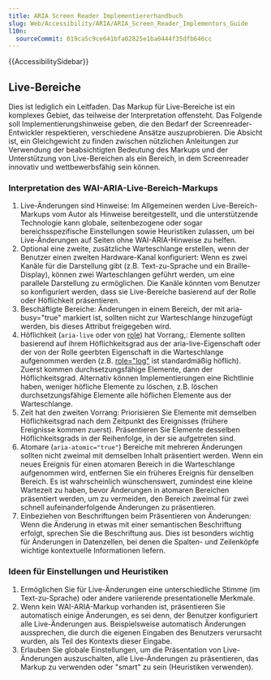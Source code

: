 ```yaml
---
title: ARIA Screen Reader Implementiererhandbuch
slug: Web/Accessibility/ARIA/ARIA_Screen_Reader_Implementors_Guide
l10n:
  sourceCommit: 019ca5c9ce641bfa02825e1ba0444f35dfb646cc
---
```


{{AccessibilitySidebar}}

## Live-Bereiche

Dies ist lediglich ein Leitfaden. Das Markup für Live-Bereiche ist ein komplexes Gebiet, das teilweise der Interpretation offensteht. Das Folgende soll Implementierungshinweise geben, die den Bedarf der Screenreader-Entwickler respektieren, verschiedene Ansätze auszuprobieren. Die Absicht ist, ein Gleichgewicht zu finden zwischen nützlichen Anleitungen zur Verwendung der beabsichtigten Bedeutung des Markups und der Unterstützung von Live-Bereichen als ein Bereich, in dem Screenreader innovativ und wettbewerbsfähig sein können.

### Interpretation des WAI-ARIA-Live-Bereich-Markups

1. Live-Änderungen sind Hinweise: Im Allgemeinen werden Live-Bereich-Markups vom Autor als Hinweise bereitgestellt, und die unterstützende Technologie kann globale, seitenbezogene oder sogar bereichsspezifische Einstellungen sowie Heuristiken zulassen, um bei Live-Änderungen auf Seiten ohne WAI-ARIA-Hinweise zu helfen.
2. Optional eine zweite, zusätzliche Warteschlange erstellen, wenn der Benutzer einen zweiten Hardware-Kanal konfiguriert: Wenn es zwei Kanäle für die Darstellung gibt (z.B. Text-zu-Sprache und ein Braille-Display), können zwei Warteschlangen geführt werden, um eine parallele Darstellung zu ermöglichen. Die Kanäle könnten vom Benutzer so konfiguriert werden, dass sie Live-Bereiche basierend auf der Rolle oder Höflichkeit präsentieren.
3. Beschäftigte Bereiche: Änderungen in einem Bereich, der mit aria-busy="true" markiert ist, sollten nicht zur Warteschlange hinzugefügt werden, bis dieses Attribut freigegeben wird.
4. Höflichkeit (`aria-live` oder von [role](/de/docs/Web/Accessibility/ARIA/Roles)) hat Vorrang,: Elemente sollten basierend auf ihrem Höflichkeitsgrad aus der aria-live-Eigenschaft oder der von der Rolle geerbten Eigenschaft in die Warteschlange aufgenommen werden (z.B. [role="log"](/de/docs/Web/Accessibility/ARIA/Roles/log_role) ist standardmäßig höflich). Zuerst kommen durchsetzungsfähige Elemente, dann der Höflichkeitsgrad. Alternativ können Implementierungen eine Richtlinie haben, weniger höfliche Elemente zu löschen, z.B. löschen durchsetzungsfähige Elemente alle höflichen Elemente aus der Warteschlange.
5. Zeit hat den zweiten Vorrang: Priorisieren Sie Elemente mit demselben Höflichkeitsgrad nach dem Zeitpunkt des Ereignisses (frühere Ereignisse kommen zuerst). Präsentieren Sie Elemente desselben Höflichkeitsgrads in der Reihenfolge, in der sie aufgetreten sind.
6. Atomare (`aria-atomic="true"`) Bereiche mit mehreren Änderungen sollten nicht zweimal mit demselben Inhalt präsentiert werden. Wenn ein neues Ereignis für einen atomaren Bereich in die Warteschlange aufgenommen wird, entfernen Sie ein früheres Ereignis für denselben Bereich. Es ist wahrscheinlich wünschenswert, zumindest eine kleine Wartezeit zu haben, bevor Änderungen in atomaren Bereichen präsentiert werden, um zu vermeiden, den Bereich zweimal für zwei schnell aufeinanderfolgende Änderungen zu präsentieren.
7. Einbeziehen von Beschriftungen beim Präsentieren von Änderungen: Wenn die Änderung in etwas mit einer semantischen Beschriftung erfolgt, sprechen Sie die Beschriftung aus. Dies ist besonders wichtig für Änderungen in Datenzellen, bei denen die Spalten- und Zeilenköpfe wichtige kontextuelle Informationen liefern.

### Ideen für Einstellungen und Heuristiken

1. Ermöglichen Sie für Live-Änderungen eine unterschiedliche Stimme (im Text-zu-Sprache) oder andere variierende presentationelle Merkmale.
2. Wenn kein WAI-ARIA-Markup vorhanden ist, präsentieren Sie automatisch einige Änderungen, es sei denn, der Benutzer konfiguriert alle Live-Änderungen aus. Beispielsweise automatisch Änderungen aussprechen, die durch die eigenen Eingaben des Benutzers verursacht wurden, als Teil des Kontexts dieser Eingabe.
3. Erlauben Sie globale Einstellungen, um die Präsentation von Live-Änderungen auszuschalten, alle Live-Änderungen zu präsentieren, das Markup zu verwenden oder "smart" zu sein (Heuristiken verwenden).
